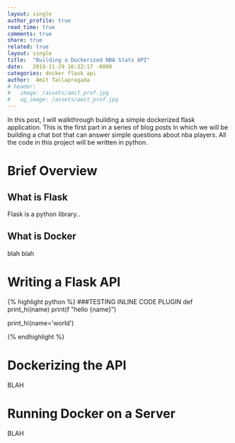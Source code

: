 ```yaml
---
layout: single
author_profile: true
read_time: true
comments: true
share: true
related: true
layout: single
title:  "Building a Dockerized NBA Stats API"
date:   2019-11-29 16:32:17 -0800
categories: docker flask api
author:  Amit Tallapragada
# header:
#   image: /assets/amit_prof.jpg
#   og_image: /assets/amit_prof.jpg
---
```

In this post, I will walkthrough building a simple dockerized flask application. This is the first part in a series of blog posts in which we will be building a chat bot that can answer simple questions about nba players. All the code in this project will be written in python.

# Brief Overview
## What is Flask
Flask is a python library..

## What is Docker
blah blah


# Writing a Flask API

{% highlight python %}
###TESTING INLINE CODE PLUGIN
def print_hi(name)
  print(f "hello {name}")

print_hi(name='world')

{% endhighlight %}

# Dockerizing the API
BLAH 
# Running Docker on a Server
BLAH



